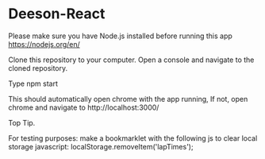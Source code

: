 # Deeson-React

Please make sure you have Node.js installed before running this app
https://nodejs.org/en/ 

Clone this repository to your computer.
Open a console and navigate to the cloned repository.

Type npm start 

This should automatically open chrome with the app running,
If not, open chrome and navigate to http://localhost:3000/


Top Tip.

For testing purposes: make a bookmarklet with the following js to clear local storage
javascript: localStorage.removeItem('lapTimes');
